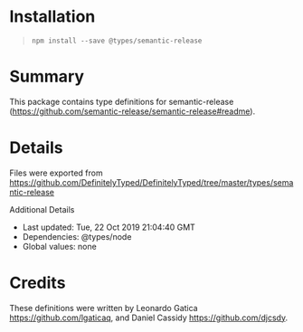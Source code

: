 # Installation
> `npm install --save @types/semantic-release`

# Summary
This package contains type definitions for semantic-release (https://github.com/semantic-release/semantic-release#readme).

# Details
Files were exported from https://github.com/DefinitelyTyped/DefinitelyTyped/tree/master/types/semantic-release

Additional Details
 * Last updated: Tue, 22 Oct 2019 21:04:40 GMT
 * Dependencies: @types/node
 * Global values: none

# Credits
These definitions were written by Leonardo Gatica <https://github.com/lgaticaq>, and Daniel Cassidy <https://github.com/djcsdy>.
